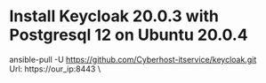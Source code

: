 # Install Keycloak 20.0.3 with Postgresql 12 on Ubuntu 20.0.4

ansible-pull -U https://github.com/Cyberhost-itservice/keycloak.git \
Url: https://our_ip:8443 \

